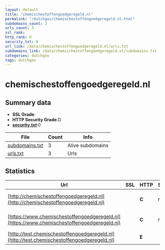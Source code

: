 ```yaml
---
layout: default
title: "chemischestoffengoedgeregeld.nl"
permalink: "/dutchgov/chemischestoffengoedgeregeld.nl.html"
subdomains_count: 3
urls_count: 3
ssl_rank: 
http_rank: D
security_txt: 0
url_link: /data/chemischestoffengoedgeregeld.nl/urls.txt
subdomains_link: /data/chemischestoffengoedgeregeld.nl/subdomains.txt
categories: dutchgov
tags: dutchgov
---
```



# chemischestoffengoedgeregeld.nl
## Summary data


 - **SSL Grade**:
 - **HTTP Security Grade**:D
 - **[security.txt](https://www.digitaleoverheid.nl/nieuws/standaard-security-txt-nu-verplicht-voor-overheid/)**:0


| File       | Count | Info |
|------------|-------|------|
|[subdomains.txt](/DutchGovScope/data/chemischestoffengoedgeregeld.nl/subdomains.txt)|3|Alive subdomains|
|[urls.txt](/DutchGovScope/data/chemischestoffengoedgeregeld.nl/urls.txt)|3|Urls|


## Statistics


| Url | SSL | HTTP | Server | Cookie | HSTS | CORS | CTO | CSP | XFO | XXP | RP |FP| Tech |Title |
|--------|-------|-------|------|------|------|------|------|------|------|------|------|------|------|------|
|[http://chemischestoffengoedgeregeld.nl](http://chemischestoffengoedgeregeld.nl)| | **C**|nginx| |:white_check_mark: | | | | | | :white_check_mark: | |Nginx|301 Moved Perman...|
|[https://www.chemischestoffengoedgeregeld.nl](https://www.chemischestoffengoedgeregeld.nl)| | **C**|nginx| |:white_check_mark: | | | | | | :white_check_mark: | |Nginx|301 Moved Perman...|
|[http://test.chemischestoffengoedgeregeld.nl](http://test.chemischestoffengoedgeregeld.nl)| | **E**|| | | | | | | | :white_check_mark: | |||


